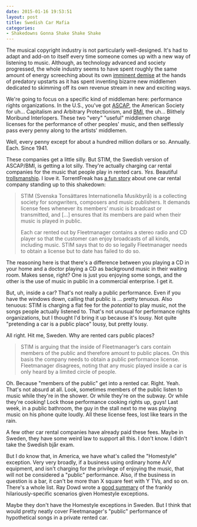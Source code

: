```yaml
---
date: 2015-01-16 19:53:51
layout: post
title: Swedish Car Mafia
categories:
- Shakedowns Gonna Shake Shake Shake
---
```


The musical copyright industry is not particularly well-designed. It's had to adapt and add-on to itself every time someone comes up with a new way of listening to music. Although, as technology advanced and society progressed, the whole industry seems to have spent roughly the same amount of energy screeching about its own [imminent demise](http://www.popmatters.com/column/170503-the-death-knell-sounds-again-the-history-of-music-industry-whining/) at the hands of predatory upstarts as it has spent inventing bizarre new middlemen dedicated to skimming off its own revenue stream in new and exciting ways.

We're going to focus on a specific kind of middleman here: performance rights organizations. In the U.S., you've got [ASCAP](http://en.wikipedia.org/wiki/American_Society_of_Composers,_Authors_and_Publishers), the American Society for uh… Capitalism and Arbitrary Protectionism, and [BMI](http://en.wikipedia.org/wiki/Broadcast_Music,_Inc), the uh… Blithely Moribund Interlopers. These two "very" "useful" middlemen charge licenses for the performance of other peoples' music, and then selflessly pass every penny along to the artists' middlemen. 

Well, every penny except for about a hundred million dollars or so. Annually. Each. Since 1941. <!--more-->

These companies get a little silly. But STIM, the Swedish version of ASCAP/BMI, is getting a lot silly. They're actually charging car rental companies for the music that people play in rented cars. *Yes*. Beautiful [trollsmanship](http://www.hemslojd.com/category/dolls_trolls.html). I love it. TorrentFreak has [a fun story](https://torrentfreak.com/rental-car-stereos-infringe-copyright-music-rights-group-says-150101/) about one car rental company standing up to this shakedown:

> STIM (Svenska Tonsättares Internationella Musikbyrå) is a collecting society for songwriters, composers and music publishers. It demands license fees whenever its members’ music is broadcast or transmitted, and […] ensures that its members are paid when their music is played in public.
>
> Each car rented out by Fleetmanager contains a stereo radio and CD player so that the customer can enjoy broadcasts of all kinds, including music. STIM says that to do so legally Fleetmanager needs to obtain a license but to date has failed to do so.

The reasoning here is that there's a difference between you playing a CD in your home and a doctor playing a CD as background music in their waiting room. Makes sense, right? One is just you enjoying some songs, and the other is the use of music in public in a commercial enterprise. I get it. 

But, uh, inside a car? That's not really a public performance. Even if you have the windows down, calling that public is … pretty tenuous. Also tenuous: STIM is charging a flat fee for the *potential* to play music, not the songs people actually listened to. That's not unusual for performance rights organizations, but I thought I'd bring it up because it's lousy. Not quite "pretending a car is a public place" lousy, but pretty lousy.

All right. Hit me, Sweden. Why are rented cars public places?

> STIM is arguing that the inside of Fleetmanager’s cars contain members of the public and therefore amount to public places. On this basis the company needs to obtain a public performance license. Fleetmanager disagrees, noting that any music played inside a car is only heard by a limited circle of people.

Oh. Because "members of the public" get into a rented car. Right. Yeah. That's not absurd at all. Look, sometimes members of the public listen to music while they're in the shower. Or while they're on the subway. Or while they're cooking! Lock those performance cooking rights up, guys! Last week, in a public bathroom, the guy in the stall next to me was playing music on his phone quite loudly. All these license fees, lost like tears in the rain.

A few other car rental companies have already paid these fees. Maybe in Sweden, they have some weird law to support all this. I don't know. I didn't take the Swedish bjår exam. 

But I do know that, in America, we have what's called the "Homestyle" exception. Very very broadly, if a business using ordinary home A/V equipment, and isn't charging for the privilege of enjoying the music, that will not be considered a "public" performance. Also, if the business in question is a bar, it can't be more than X square feet with Y TVs, and so on. There's a whole list. Ray Dowd wrote a [good summary](http://copyrightlitigation.blogspot.com/2007/03/right-to-radio-and-tv-in-bars.html) of the frankly hilariously-specific scenarios given Homestyle exceptions.

Maybe they don't have the Homestyle exceptions in Sweden. But I think that would pretty neatly cover Fleetmanager's "public" performance of hypothetical songs in a private rented car.